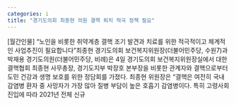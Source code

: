 ```yaml
---
categories: i
title: "경기도의회 최종현 의원 결핵 퇴치 적극 정책 필요"
---
```

[월간인물] “노인을 비롯한 취약계층 결핵 조기 발견과 치료를 위한 적극적이고 체계적인 사업추진이 필요합니다”최종현 경기도의회 보건복지위원장(더불어민주당, 수원7)과 박재용 경기도의원(더불어민주당, 비례)은 4일 경기도의회 보건복지위원장실에서 대한결핵협회 최종현 사무총장, 경기도지부 박장호 본부장을 비롯한 관계자와 결핵으로부터 도민 건강과 생명 보호를 위한 정담회를 가졌다. 최종현 위원장은 “결핵은 여전히 국내 감염병 환자 중 사망자가 가장 많아 질병 부담이 높은 호흡기 감염병이다. 특히 고령사회 진입에 따라 2021년 전체 신규